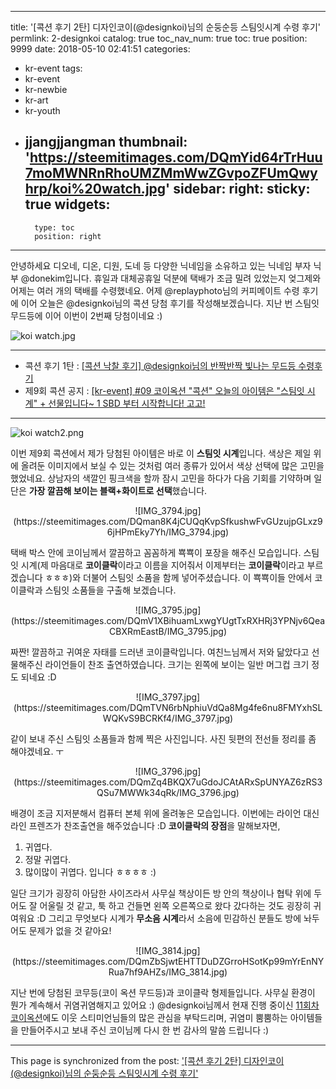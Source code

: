 
---
title: '[콕션 후기 2탄] 디자인코이(@designkoi)님의 순둥순등 스팀잇시계 수령 후기'
permlink: 2-designkoi
catalog: true
toc_nav_num: true
toc: true
position: 9999
date: 2018-05-10 02:41:51
categories:
- kr-event
tags:
- kr-event
- kr-newbie
- kr-art
- kr-youth
- jjangjjangman
thumbnail: 'https://steemitimages.com/DQmYid64rTrHuu7moMWNRnRhoUMZMmWwZGvpoZFUmQwyhrp/koi%20watch.jpg'
sidebar:
    right:
        sticky: true
widgets:
    -
        type: toc
        position: right
---


안녕하세요 디오네, 디온, 디원, 도네 등 다양한 닉네임을 소유하고 있는 닉네임 부자 닉부 @donekim입니다. 휴일과 대체공휴일 덕분에 택배가 조금 밀려 있었는지 엊그제와 어제는 여러 개의 택배를 수령했네요. 어제 @replayphoto님의 커피메이트 수령 후기에 이어 오늘은 @designkoi님의 콕션 당첨 후기를 작성해보겠습니다. 지난 번 스팀잇 무드등에 이어 이번이 2번째 당첨이네요 :)

![koi watch.jpg](https://steemitimages.com/DQmYid64rTrHuu7moMWNRnRhoUMZMmWwZGvpoZFUmQwyhrp/koi%20watch.jpg)

***
- 콕션 후기 1탄 : [[콕션 낙찰 후기] @designkoi님의 반짝반짝 빛나는 무드등 수령후기](https://steemit.com/kr-event/@donekim/designkoi)
- 제9회 콕션 공지 : [[kr-event] #09 코이옥션 "콕션" 오늘의 아이템은 "스팀잇 시계" + 선물입니다~ 1 SBD 부터 시작합니다! 고고!](https://steemit.com/kr-event/@designkoi/kr-event-09-1-sbd)
***
![koi watch2.png](https://steemitimages.com/DQmPKPbA7g38QWP4PcLfKCSpn5HAEqLp4gzq2WMY7LysbZH/koi%20watch2.png)



이번 제9회 콕션에서 제가 당첨된 아이템은 바로 이 **스팀잇 시계**입니다. 색상은 제일 위에 올려둔 이미지에서 보실 수 있는 것처럼 여러 종류가 있어서 색상 선택에 많은 고민을 했었네요. 상남자의 색깔인 핑크색을 할까 잠시 고민을 하다가 다음 기회를 기약하며 일단은 **가장 깔끔해 보이는 블랙+화이트로 선택**했습니다. 




<center> ![IMG_3794.jpg](https://steemitimages.com/DQman8K4jCUQqKvpSfkushwFvGUzujpGLxz96jHPmEky7Yh/IMG_3794.jpg)</center> 

택배 박스 안에 코이님께서 깔끔하고 꼼꼼하게 뾱뾱이 포장을 해주신 모습입니다. 스팀잇 시계(제 마음대로 **코이클락**이라고 이름을 지어줘서 이제부터는 **코이클락**이라고 부르겠습니다 ㅎㅎㅎ)와 더불어 스팀잇 소품을 함께 넣어주셨습니다. 이 뾱뾱이들 안에서 코이클락과 스팀잇 소품들을 구출해 보겠습니다.

<center> ![IMG_3795.jpg](https://steemitimages.com/DQmV1XBihuamLxwgYUgtTxRXHRj3YPNjv6QeaCBXRmEastB/IMG_3795.jpg)</center> 

짜짠! 깔끔하고 귀여운 자태를 드러낸 코이클락입니다. 여친느님께서 저와 닮았다고 선물해주신 라이언들이 찬조 출연하였습니다. 크기는 왼쪽에 보이는 일반 머그컵 크기 정도 되네요 :D

<center> ![IMG_3797.jpg](https://steemitimages.com/DQmTVN6rbNphiuVdQa8Mg4fe6nu8FMYxhSLWQKvS9BCRKf4/IMG_3797.jpg)</center> 

같이 보내 주신 스팀잇 소품들과 함께 찍은 사진입니다. 사진 뒷편의 전선들 정리를 좀 해야겠네요. ㅜ

<center> ![IMG_3796.jpg](https://steemitimages.com/DQmZq4BKQX7uGdoJCAtARxSpUNYAZ6zRS3QSu7MWWk34qRk/IMG_3796.jpg)</center> 

배경이 조금 지저분해서 컴퓨터 본체 위에 올려놓은 모습입니다. 이번에는 라이언 대신 라인 프렌즈가 찬조출연을 해주었습니다 :D **코이클락의 장점**을 말해보자면,
1. 귀엽다.
2. 정말 귀엽다.
3. 많이많이 귀엽다. 입니다 ㅎㅎㅎㅎ :)

일단 크기가 굉장히 아담한 사이즈라서 사무실 책상이든 방 안의 책상이나 협탁 위에 두어도 잘 어울릴 것 같고, 툭 하고 건들면 왼쪽 오른쪽으로 왔다 갔다하는 것도 굉장히 귀여워요 :D 그리고 무엇보다 시계가 **무소음 시계**라서 소음에 민감하신 분들도 방에 놔두어도 문제가 없을 것 같아요! 

<center> ![IMG_3814.jpg](https://steemitimages.com/DQmZbSjwtEHTTDuDZGrroHSotKp99mYrEnNYRua7hf9AHZs/IMG_3814.jpg)</center> 

지난 번에 당첨된 코무등(코이 옥션 무드등)과 코이클락 형제들입니다. 사무실 환경이 뭔가 계속해서 귀염귀염해지고 있어요 :) @designkoi님께서 현재 진행 중이신 [11회차 코이옥션](https://steemit.com/kr-event/@designkoi/11-2-1-sbd)에도 이웃 스티미언님들의 많은 관심을 부탁드리며, 귀염미 뿜뿜하는 아이템들을 만들어주시고 보내 주신 코이님께 다시 한 번 감사의 말씀 드립니다 :)

- - -

This page is synchronized from the post: ['[콕션 후기 2탄] 디자인코이(@designkoi)님의 순둥순등 스팀잇시계 수령 후기'](https://steemit.com/@donekim/2-designkoi)
